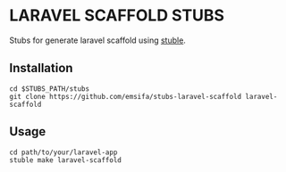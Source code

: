 LARAVEL SCAFFOLD STUBS
===========================

Stubs for generate laravel scaffold using [stuble](https://github.com/emsifa/stuble).

## Installation

```
cd $STUBS_PATH/stubs
git clone https://github.com/emsifa/stubs-laravel-scaffold laravel-scaffold
```

## Usage

```
cd path/to/your/laravel-app
stuble make laravel-scaffold
```

